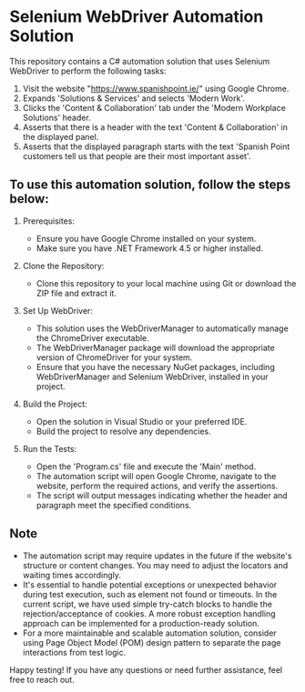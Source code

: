 # Selenium WebDriver Automation Solution

This repository contains a C# automation solution that uses Selenium WebDriver to perform the following tasks:

1. Visit the website "https://www.spanishpoint.ie/" using Google Chrome.
1. Expands 'Solutions & Services' and selects 'Modern Work'.
1. Clicks the 'Content & Collaboration' tab under the 'Modern Workplace Solutions' header.
1. Asserts that there is a header with the text 'Content & Collaboration' in the displayed panel.
1. Asserts that the displayed paragraph starts with the text 'Spanish Point customers tell us that people are their most important asset'.

## To use this automation solution, follow the steps below:

1. Prerequisites:
   - Ensure you have Google Chrome installed on your system.
    - Make sure you have .NET Framework 4.5 or higher installed.
 
1. Clone the Repository:
   - Clone this repository to your local machine using Git or download the ZIP file and extract it.

1. Set Up WebDriver:
   - This solution uses the WebDriverManager to automatically manage the ChromeDriver executable.
    - The WebDriverManager package will download the appropriate version of ChromeDriver for your system.
     - Ensure that you have the necessary NuGet packages, including WebDriverManager and Selenium WebDriver, installed in your project.

1. Build the Project:
   - Open the solution in Visual Studio or your preferred IDE.
    - Build the project to resolve any dependencies.

1. Run the Tests:
   - Open the 'Program.cs' file and execute the 'Main' method.
    - The automation script will open Google Chrome, navigate to the website, perform the required actions, and verify the assertions.
     - The script will output messages indicating whether the header and paragraph meet the specified conditions.

## Note
- The automation script may require updates in the future if the website's structure or content changes. You may need to adjust the locators and waiting times accordingly.
 - It's essential to handle potential exceptions or unexpected behavior during test execution, such as element not found or timeouts. In the current script, we have used simple try-catch blocks to handle the rejection/acceptance of cookies. A more robust exception handling approach can be implemented for a production-ready solution.
  - For a more maintainable and scalable automation solution, consider using Page Object Model (POM) design pattern to separate the page interactions from test logic.
    
Happy testing! If you have any questions or need further assistance, feel free to reach out.

